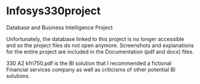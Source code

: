# Infosys330project
Database and Business Intelligence Project

Unfortunately, the database linked to this project is no longer accessible and so the project files do not open anymore. Screenshots and explanations for the entire project are included in the Documentation (pdf and docx) files.

330 A2 kfri750.pdf is the BI solution that I recommended a fictional Financial services company as well as criticisms of other potential BI solutions.

